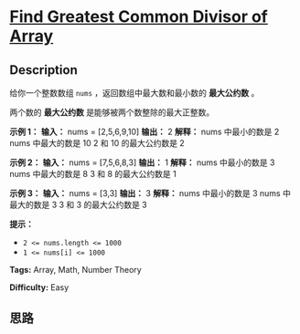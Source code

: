 # [Find Greatest Common Divisor of Array][title]

## Description

给你一个整数数组 `nums` ，返回数组中最大数和最小数的 **最大公约数** 。

两个数的  **最大公约数** 是能够被两个数整除的最大正整数。



**示例 1：**
            **输入：** nums = [2,5,6,9,10]    **输出：** 2    **解释：**    nums 中最小的数是 2    nums 中最大的数是 10    2 和 10 的最大公约数是 2    

**示例 2：**
            **输入：** nums = [7,5,6,8,3]    **输出：** 1    **解释：**    nums 中最小的数是 3    nums 中最大的数是 8    3 和 8 的最大公约数是 1    

**示例 3：**
            **输入：** nums = [3,3]    **输出：** 3    **解释：**    nums 中最小的数是 3    nums 中最大的数是 3    3 和 3 的最大公约数是 3    



**提示：**

  * `2 <= nums.length <= 1000`
  * `1 <= nums[i] <= 1000`


**Tags:** Array, Math, Number Theory

**Difficulty:** Easy

## 思路

[title]: https://leetcode-cn.com/problems/find-greatest-common-divisor-of-array
